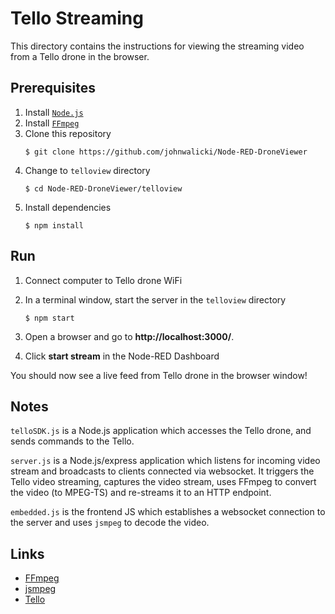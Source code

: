 # Tello Streaming

This directory contains the instructions for viewing the streaming video from a Tello drone in the browser.

## Prerequisites

1. Install [`Node.js`](https://nodejs.org)
1. Install [`FFmpeg`](https://ffmpeg.org/)
1. Clone this repository
   ```
   $ git clone https://github.com/johnwalicki/Node-RED-DroneViewer
   ```  
1. Change to `telloview` directory
   ```
   $ cd Node-RED-DroneViewer/telloview
   ```  
1. Install dependencies
   ```
   $ npm install
   ```  

## Run

1. Connect computer to Tello drone WiFi
1. In a terminal window, start the server in the `telloview` directory
   ```
   $ npm start
   ```  

1. Open a browser and go to **http://localhost:3000/**.
1. Click **start stream** in the Node-RED Dashboard

You should now see a live feed from Tello drone in the browser window!

## Notes

`telloSDK.js` is a Node.js application which accesses the Tello drone, and sends commands to the Tello.

`server.js` is a Node.js/express application which listens for incoming video stream and broadcasts to clients connected via websocket. It triggers the Tello video streaming, captures the video stream, uses FFmpeg to convert the video (to MPEG-TS) and re-streams it to an HTTP endpoint.

`embedded.js` is the frontend JS which establishes a websocket connection to the server and uses `jsmpeg` to decode the video.

## Links

- [FFmpeg](https://ffmpeg.org/)
- [jsmpeg](https://jsmpeg.com/)
- [Tello](https://www.ryzerobotics.com/tello)
